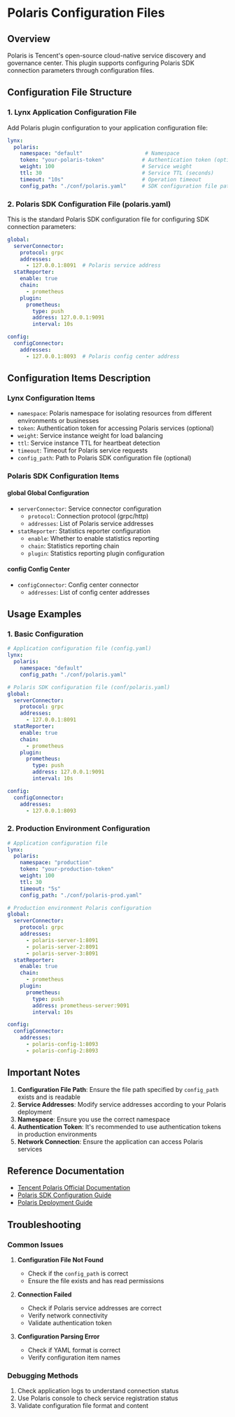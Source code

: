 # Polaris Configuration Files

## Overview

Polaris is Tencent's open-source cloud-native service discovery and governance center. This plugin supports configuring Polaris SDK connection parameters through configuration files.

## Configuration File Structure

### 1. Lynx Application Configuration File

Add Polaris plugin configuration to your application configuration file:

```yaml
lynx:
  polaris:
    namespace: "default"                    # Namespace
    token: "your-polaris-token"            # Authentication token (optional)
    weight: 100                            # Service weight
    ttl: 30                                # Service TTL (seconds)
    timeout: "10s"                         # Operation timeout
    config_path: "./conf/polaris.yaml"     # SDK configuration file path (optional)
```

### 2. Polaris SDK Configuration File (polaris.yaml)

This is the standard Polaris SDK configuration file for configuring SDK connection parameters:

```yaml
global:
  serverConnector:
    protocol: grpc
    addresses:
      - 127.0.0.1:8091  # Polaris service address
  statReporter:
    enable: true
    chain:
      - prometheus
    plugin:
      prometheus:
        type: push
        address: 127.0.0.1:9091
        interval: 10s

config:
  configConnector:
    addresses:
      - 127.0.0.1:8093  # Polaris config center address
```

## Configuration Items Description

### Lynx Configuration Items

- `namespace`: Polaris namespace for isolating resources from different environments or businesses
- `token`: Authentication token for accessing Polaris services (optional)
- `weight`: Service instance weight for load balancing
- `ttl`: Service instance TTL for heartbeat detection
- `timeout`: Timeout for Polaris service requests
- `config_path`: Path to Polaris SDK configuration file (optional)

### Polaris SDK Configuration Items

#### global Global Configuration
- `serverConnector`: Service connector configuration
  - `protocol`: Connection protocol (grpc/http)
  - `addresses`: List of Polaris service addresses
- `statReporter`: Statistics reporter configuration
  - `enable`: Whether to enable statistics reporting
  - `chain`: Statistics reporting chain
  - `plugin`: Statistics reporting plugin configuration

#### config Config Center
- `configConnector`: Config center connector
  - `addresses`: List of config center addresses

## Usage Examples

### 1. Basic Configuration

```yaml
# Application configuration file (config.yaml)
lynx:
  polaris:
    namespace: "default"
    config_path: "./conf/polaris.yaml"
```

```yaml
# Polaris SDK configuration file (conf/polaris.yaml)
global:
  serverConnector:
    protocol: grpc
    addresses:
      - 127.0.0.1:8091
  statReporter:
    enable: true
    chain:
      - prometheus
    plugin:
      prometheus:
        type: push
        address: 127.0.0.1:9091
        interval: 10s

config:
  configConnector:
    addresses:
      - 127.0.0.1:8093
```

### 2. Production Environment Configuration

```yaml
# Application configuration file
lynx:
  polaris:
    namespace: "production"
    token: "your-production-token"
    weight: 100
    ttl: 30
    timeout: "5s"
    config_path: "./conf/polaris-prod.yaml"
```

```yaml
# Production environment Polaris configuration
global:
  serverConnector:
    protocol: grpc
    addresses:
      - polaris-server-1:8091
      - polaris-server-2:8091
      - polaris-server-3:8091
  statReporter:
    enable: true
    chain:
      - prometheus
    plugin:
      prometheus:
        type: push
        address: prometheus-server:9091
        interval: 10s

config:
  configConnector:
    addresses:
      - polaris-config-1:8093
      - polaris-config-2:8093
```

## Important Notes

1. **Configuration File Path**: Ensure the file path specified by `config_path` exists and is readable
2. **Service Addresses**: Modify service addresses according to your Polaris deployment
3. **Namespace**: Ensure you use the correct namespace
4. **Authentication Token**: It's recommended to use authentication tokens in production environments
5. **Network Connection**: Ensure the application can access Polaris services

## Reference Documentation

- [Tencent Polaris Official Documentation](https://polarismesh.cn/docs)
- [Polaris SDK Configuration Guide](https://polarismesh.cn/docs/使用指南/服务发现/服务发现SDK/Go-SDK/)
- [Polaris Deployment Guide](https://polarismesh.cn/docs/使用指南/服务发现/服务发现SDK/Go-SDK/)

## Troubleshooting

### Common Issues

1. **Configuration File Not Found**
   - Check if the `config_path` is correct
   - Ensure the file exists and has read permissions

2. **Connection Failed**
   - Check if Polaris service addresses are correct
   - Verify network connectivity
   - Validate authentication token

3. **Configuration Parsing Error**
   - Check if YAML format is correct
   - Verify configuration item names

### Debugging Methods

1. Check application logs to understand connection status
2. Use Polaris console to check service registration status
3. Validate configuration file format and content
